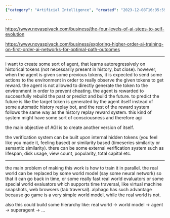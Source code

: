 ```yaml
---
{"category": "Artificial Intelligence", "created": "2023-12-08T16:35:59.011Z", "date": "2023-12-08 16:35:59", "description": "This article delves into the creation of an advanced AI agent that utilizes historical data for learning and forecasting future events to earn rewards. Additionally, the agent interacts with a world model to prevent cheating and establishes a hierarchy of superagents.", "modified": "2023-12-13T10:18:37.842Z", "tags": ["AI", "Agent", "Learning", "Historical Data", "Prediction", "World Model", "Superagents"], "title": "How to create cybergod"}

---
```


https://www.novaspivack.com/business/the-four-levels-of-ai-steps-to-self-evolution

https://www.novaspivack.com/business/exploring-higher-order-ai-training-on-first-order-ai-networks-for-optimal-path-outcomes

---

i want to create some sort of agent, that learns autoregressively on historical tokens (not necessarily present in history, but close). however, when the agent is given some previous tokens, it is expected to send some actions to the environment in order to really observe the given tokens to get reward. the agent is not allowed to directly generate the token to the environment in order to prevent cheating. the agent is rewarded to successfully rebuild the past or predict and build the future. to predict the future is like the target token is generated by the agent itself instead of some automatic history replay bot, and the rest of the reward system follows the same way as the history replay reward system. this kind of system might have some sort of consciousness and therefore agi

the main objective of AGI is to create another version of itself.

the verification system can be built upon internal hidden tokens (you feel like you made it, feeling based) or similarity based (timeseries similarity or semantic similarity). there can be some external verification system such as lifespan, disk usage, view count, popularity, total capital etc.

---

the main problem of making this work is how to train it in parallel. the real world can be replaced by some world model (say some neural network) so that it can go back in time, or some really fast real world evaluators or some special world evaluators which supports time traversal, like virtual machine snapshots, web browsers (tab traversal). alphago has such advantage because go game is a very simple world model, while the real world is not.

also this could build some hierarchy like: real world -> world model -> agent -> superagent -> ...
